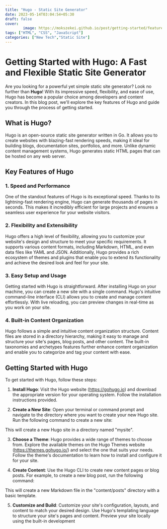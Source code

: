 ```yaml
---
title: "Hugo - Static Site Generator"
date: 2023-05-14T03:04:54+05:30
draft: false
cover:
        image: https://mokszekei.github.io/post/getting-started/featured.jpg
tags: ["HTML", "CSS", "JavaScript"]
categories: ["New Tech","Static Site"]
---
```


# Getting Started with Hugo: A Fast and Flexible Static Site Generator

Are you looking for a powerful yet simple static site generator? Look no further than **Hugo**! With its impressive speed, flexibility, and ease of use, Hugo has become a popular choice among developers and content creators. In this blog post, we'll explore the key features of Hugo and guide you through the process of getting started.

## What is Hugo?

Hugo is an open-source static site generator written in Go. It allows you to create websites with blazing-fast rendering speeds, making it ideal for building blogs, documentation sites, portfolios, and more. Unlike dynamic content management systems, Hugo generates static HTML pages that can be hosted on any web server.

## Key Features of Hugo

### 1. Speed and Performance

One of the standout features of Hugo is its exceptional speed. Thanks to its lightning-fast rendering engine, Hugo can generate thousands of pages in seconds. This makes it incredibly efficient for large projects and ensures a seamless user experience for your website visitors.

### 2. Flexibility and Extensibility

Hugo offers a high level of flexibility, allowing you to customize your website's design and structure to meet your specific requirements. It supports various content formats, including Markdown, HTML, and even data files like YAML and JSON. Additionally, Hugo provides a rich ecosystem of themes and plugins that enable you to extend its functionality and achieve the desired look and feel for your site.

### 3. Easy Setup and Usage

Getting started with Hugo is straightforward. After installing Hugo on your machine, you can create a new site with a single command. Hugo's intuitive command-line interface (CLI) allows you to create and manage content effortlessly. With live reloading, you can preview changes in real-time as you work on your site.

### 4. Built-in Content Organization

Hugo follows a simple and intuitive content organization structure. Content files are stored in a directory hierarchy, making it easy to manage and structure your site's pages, blog posts, and other content. The built-in taxonomies and archetypes features further enhance content organization and enable you to categorize and tag your content with ease.

## Getting Started with Hugo

To get started with Hugo, follow these steps:

1. **Install Hugo**: Visit the Hugo website (https://gohugo.io) and download the appropriate version for your operating system. Follow the installation instructions provided.

2. **Create a New Site**: Open your terminal or command prompt and navigate to the directory where you want to create your new Hugo site. Run the following command to create a new site:


This will create a new Hugo site in a directory named "mysite".

3. **Choose a Theme**: Hugo provides a wide range of themes to choose from. Explore the available themes on the Hugo Themes website (https://themes.gohugo.io/) and select the one that suits your needs. Follow the theme's documentation to learn how to install and configure it for your site.

4. **Create Content**: Use the Hugo CLI to create new content pages or blog posts. For example, to create a new blog post, run the following command:


This will create a new Markdown file in the "content/posts" directory with a basic template.

5. **Customize and Build**: Customize your site's configuration, layouts, and content to match your desired design. Use Hugo's templating language to structure your site's pages and content. Preview your site locally using the built-in development

